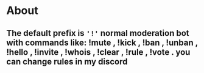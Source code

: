 # About
## The default prefix is `'!'` normal moderation bot with commands like: !mute , !kick , !ban , !unban , !hello , !invite , !whois , !clear , !rule , !vote . you can change rules in my discord
